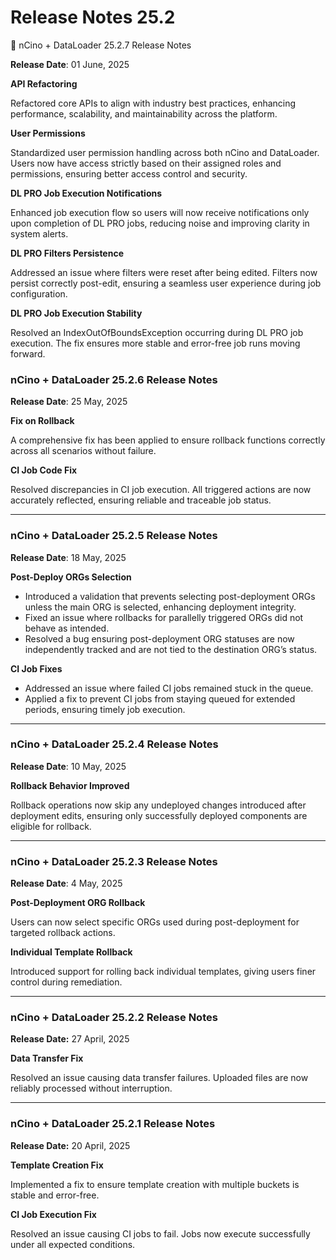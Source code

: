 # Release Notes 25.2

🚀 nCino + DataLoader 25.2.7 Release Notes

**Release Date**: 01 June, 2025

**API Refactoring**

Refactored core APIs to align with industry best practices, enhancing performance, scalability, and maintainability across the platform.

**User Permissions**

Standardized user permission handling across both nCino and DataLoader. Users now have access strictly based on their assigned roles and permissions, ensuring better access control and security.

**DL PRO Job Execution Notifications**

Enhanced job execution flow so users will now receive notifications only upon completion of DL PRO jobs, reducing noise and improving clarity in system alerts.

**DL PRO Filters Persistence**

Addressed an issue where filters were reset after being edited. Filters now persist correctly post-edit, ensuring a seamless user experience during job configuration.

**DL PRO Job Execution Stability**

Resolved an IndexOutOfBoundsException occurring during DL PRO job execution. The fix ensures more stable and error-free job runs moving forward.

### nCino + DataLoader 25.2.6 Release Notes

**Release Date**: 25 May, 2025

**Fix on Rollback**

A comprehensive fix has been applied to ensure rollback functions correctly across all scenarios without failure.

**CI Job Code Fix**

Resolved discrepancies in CI job execution. All triggered actions are now accurately reflected, ensuring reliable and traceable job status.

***

### nCino + DataLoader 25.2.5 Release Notes

**Release Date**: 18 May, 2025

**Post-Deploy ORGs Selection**

* Introduced a validation that prevents selecting post-deployment ORGs unless the main ORG is selected, enhancing deployment integrity.
* Fixed an issue where rollbacks for parallelly triggered ORGs did not behave as intended.
* Resolved a bug ensuring post-deployment ORG statuses are now independently tracked and are not tied to the destination ORG’s status.

**CI Job Fixes**

* Addressed an issue where failed CI jobs remained stuck in the queue.
* Applied a fix to prevent CI jobs from staying queued for extended periods, ensuring timely job execution.

***

### nCino + DataLoader 25.2.4 Release Notes

**Release Date**: 10 May, 2025

**Rollback Behavior Improved**

Rollback operations now skip any undeployed changes introduced after deployment edits, ensuring only successfully deployed components are eligible for rollback.

***

### nCino + DataLoader 25.2.3 Release Notes

**Release Date**: 4 May, 2025

**Post-Deployment ORG Rollback**

Users can now select specific ORGs used during post-deployment for targeted rollback actions.

**Individual Template Rollback**

Introduced support for rolling back individual templates, giving users finer control during remediation.

***

### nCino + DataLoader 25.2.2 Release Notes

**Release Date:** 27 April, 2025

**Data Transfer Fix**

Resolved an issue causing data transfer failures. Uploaded files are now reliably processed without interruption.

***

### nCino + DataLoader 25.2.1 Release Notes

**Release Date:** 20 April, 2025

**Template Creation Fix**

Implemented a fix to ensure template creation with multiple buckets is stable and error-free.

**CI Job Execution Fix**

Resolved an issue causing CI jobs to fail. Jobs now execute successfully under all expected conditions.
